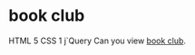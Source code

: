 # book club
HTML 5
CSS 1
j`Query
Can you view  [book club](https://bekzhan012.github.io/Bekzhan102/).
